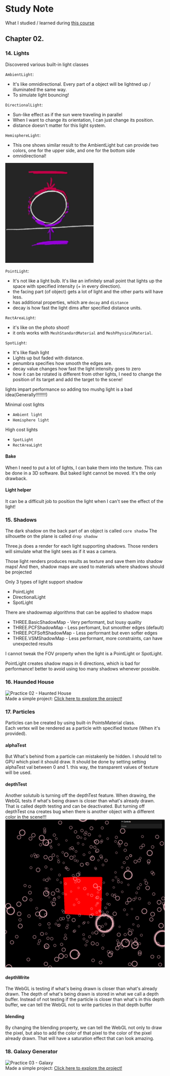 # Study Note

What I studied / learned during [this course](https://threejs-journey.com)

## Chapter 02.

### 14. Lights

Discovered various built-in light classes

`AmbientLight`:

- It's like omnidirectional. Every part of a object will be lightned up / illuminated the same way.
- To simulate light bouncing!

`DirectionalLight`:

- Sun-like effect as if the sun were traveling in parallel
- When I want to change its orientation, I can just change its position.
- distance doesn't matter for this light system.

`HemisphereLight`:

- This one shows similar result to the AmbientLight but can provide two colors, one for the upper side, and one for the bottom side
- omnidirectional!

![HemisphereLight](./images/hemisphere-light.png)

`PointLight`:

- It's not like a light bulb. It's like an infinitely small point that lights up the space with specified intensity (+ in every direction).
- the facing part (of object) gets a lot of light and the other parts will have less.
- has additional properties, which are `decay` and `distance`
- decay is how fast the light dims after specified distance units.

`RectAreaLight`:

- it's like on the photo shoot!
- it onls works with `MeshStandardMaterial` and `MeshPhysicalMaterial`.

`SpotLight`:

- It's like flash light
- Lights up but faded with distance.
- penumbra specifies how smooth the edges are.
- decay value changes how fast the light intensity goes to zero
- how it can be rotated is different from other lights, I need to change the position of its target and add the target to the scene!

lights impart performance so adding too mushg light is a bad idea(Generally!!!!!!!!)

Minimal cost lights

- `Ambient light`
- `Hemisphere light`

High cost lights

- `SpotLight`
- `RectAreaLight`

#### Bake

When I need to put a lot of lights, I can bake them into the texture.
This can be done in a 3D software. But baked light cannot be moved. It's the only drawback.

#### Light helper

It can be a difficult job to position the light when I can't see the effect of the light!

### 15. Shadows

The dark shadow on the back part of an object is called `core shadow`
The silhouette on the plane is called `drop shadow`

Three.js does a render for each light supporting shadows. Those renders will simulate what the light sees as if it was a camera.

Those light renders produces results as texture and save them into shadow maps!
And then, shadow maps are used to materials where shadows should be projected

Only 3 types of light support shadow

- PointLight
- DirectionalLight
- SpotLight

There are shadowmap algorithms that can be applied to shadow maps

- THREE.BasicShadowMap - Very performant, but lousy quality
- THREE.PCFShadowMap - Less perfomant, but smoother edges (default)
- THREE.PCFSoftShadowMap - Less performant but even softer edges
- THREE.VSMShadowMap - Less performant, more constraints, can have unexpected results

I cannot tweak the FOV property when the light is a PointLight or SpotLight.

PointLight creates shadow maps in 6 directions, which is bad for performance!
better to avoid using too many shadows whenever possible.

### 16. Haunded House
![Practice 02 - Haunted House](https://github.com/jeheecheon/threejs-journey/assets/62019774/b099efa5-5c7b-4622-aa08-2658e18527e4)  
Made a simple project: [Click here to explore the project!](https://jeheecheon.github.io/threejs-journey/practice-02-haunted-house)

### 17. Particles

Particles can be created by using built-in PointsMaterial class.  
Each vertex will be rendered as a particle with specified texture (When it's provided).

#### alphaTest

But What's behind from a particle can mistakenly be hidden. I should tell to GPU which pixel it should draw. It should be done by setting setting alphaTest val between 0 and 1. this way, the transparent values of texture will be used.

#### depthTest

Another solutuib is turning off the depthTest feature. When drawing, the WebGL tests if what's being drawn is closer than what's already drawn. That is called depth testing and can be deactivated.
But turning off depthTest cna creates bug when there is another object with a different color in the scene!!!
![alt text](./images/depthTest.png)

#### depthWrite

The WebGL is testing if what's being drawn is closer than what's already drawn. The depth of what's being drawn is stored in what we call a depth buffer. Instead of not testing if the particle is closer than what's in this depth buffer, we can tell the WebGL not to write particles in that depth buffer

#### blending

By changing the blending property, we can tell the WebGL not only to draw the pixel, but also to add the color of that pixel to the color of the pixel already drawn. That will have a saturation effect that can look amazing.

### 18. Galaxy Generator
![Practice 03 - Galaxy](./images/galaxy.gif)  
Made a simple project: [Click here to explore the project!](https://jeheecheon.github.io/threejs-journey/practice-03-galaxy)

